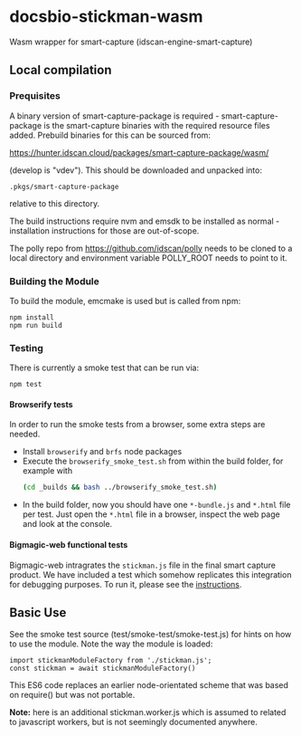 # docsbio-stickman-wasm

Wasm wrapper for smart-capture (idscan-engine-smart-capture)

## Local compilation

### Prequisites

A binary version of smart-capture-package is required -
smart-capture-package is the smart-capture binaries with
the required resource files added. Prebuild binaries for
this can be sourced from:

https://hunter.idscan.cloud/packages/smart-capture-package/wasm/

(develop is "vdev"). This should be downloaded and unpacked into:

    .pkgs/smart-capture-package

relative to this directory.

The build instructions require nvm and emsdk to be installed
as normal - installation instructions for those are out-of-scope.

The polly repo from https://github.com/idscan/polly needs to be
cloned to a local directory and environment variable POLLY_ROOT
needs to point to it.

### Building the Module

To build the module, emcmake is used but is called from npm:

    npm install
    npm run build


### Testing

There is currently a smoke test that can be run via:

    npm test

#### Browserify tests

In order to run the smoke tests from a browser, some extra steps are needed.
- Install `browserify` and `brfs` node packages
- Execute the `browserify_smoke_test.sh` from within the build folder, for example with
    ```bash
    (cd _builds && bash ../browserify_smoke_test.sh)
    ```
- In the build folder, now you should have one `*-bundle.js` and `*.html` file per test.
Just open the `*.html` file in a browser, inspect the web page and look at the console.

#### Bigmagic-web functional tests

Bigmagic-web intragrates the `stickman.js` file in the final smart capture product.
We have included a test which somehow replicates this integration for debugging purposes.
To run it, please see the [instructions](test/bigmagic_web_test/README.md).

## Basic Use

See the smoke test source (test/smoke-test/smoke-test.js)
for hints on how to use the module. Note the way the module
is loaded:

    import stickmanModuleFactory from './stickman.js';
    const stickman = await stickmanModuleFactory()

This ES6 code replaces an earlier node-orientated scheme
that was based on require() but was not portable.

**Note:** here is an additional stickman.worker.js which
is assumed to related to javascript workers, but is not
seemingly documented anywhere.

